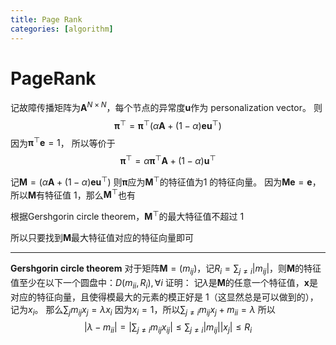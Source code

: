 ```yaml
---
title: Page Rank
categories: [algorithm]
---
```

# PageRank

记故障传播矩阵为$\mathbf{A}^{N\times N}$，每个节点的异常度$\mathbf{u}$作为 personalization vector。
则
$$
\mathbf{\pi}^\top=\mathbf{\pi}^\top(\alpha \mathbf{A}+(1-\alpha)\mathbf{e}\mathbf{u}^\top)
$$
因为$\mathbf{\pi}^\top\mathbf{e}=1$，
所以等价于
$$
\mathbf{\pi}^\top=\alpha\mathbf{\pi}^\top \mathbf{A}+(1-\alpha)\mathbf{u}^\top
$$

记$\mathbf{M}=(\alpha \mathbf{A}+(1-\alpha)\mathbf{e}\mathbf{u}^\top)$
则$\mathbf{\pi}$应为$\mathbf{M}^\top$的特征值为1 的特征向量。
因为$\mathbf{M}\mathbf{e}=\mathbf{e}$，所以$\mathbf{M}$有特征值 1，那么$\mathbf{M}^\top$也有

根据Gershgorin circle theorem，$\mathbf{M}^\top$的最大特征值不超过 1

所以只要找到$\mathbf{M}$最大特征值对应的特征向量即可

---

**Gershgorin circle theorem**
对于矩阵$\mathbf{M}=(m_{ij})$，记$R_i=\sum_{j\neq i}|m_{ij}|$，则$\mathbf{M}$的特征值至少在以下一个圆盘中：$D(m_{ii}, R_i), \forall i$
证明：
记$\lambda$是$\mathbf{M}$的任意一个特征值，$\mathbf{x}$是对应的特征向量，且使得模最大的元素的模正好是 1（这显然总是可以做到的），记为$x_i$。
那么$\sum_jm_{ij}x_j=\lambda x_i$
因为$x_i=1$，所以$\sum_{j\neq i}m_{ij}x_j+m_{ii}=\lambda$
所以
$$
|\lambda-m_{ii}|=|\sum_{j\neq i}m_{ij}x_{ij}|\le \sum_{j\neq i}|m_{ij}||x_j|\le R_i
$$